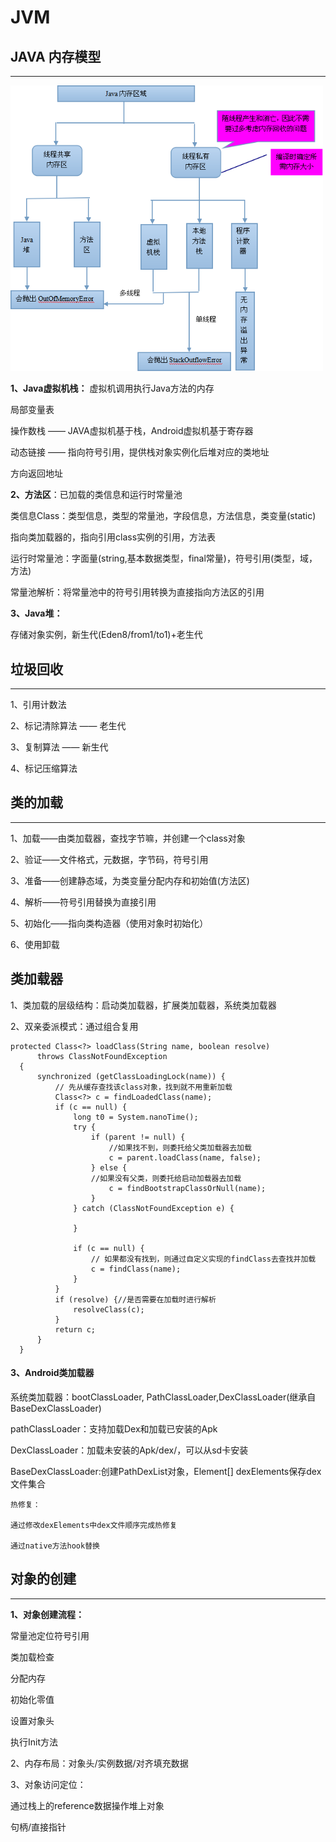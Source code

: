 # JVM

## JAVA 内存模型
---

<img src="../image/c3b70793.png" width="500"/>


**1、Java虚拟机栈：** 虚拟机调用执行Java方法的内存

局部变量表

操作数栈 —— JAVA虚拟机基于栈，Android虚拟机基于寄存器

动态链接 —— 指向符号引用，提供栈对象实例化后堆对应的类地址

方向返回地址

**2、方法区**：已加载的类信息和运行时常量池

类信息Class：类型信息，类型的常量池，字段信息，方法信息，类变量(static)

  指向类加载器的，指向引用class实例的引用，方法表

运行时常量池：字面量(string,基本数据类型，final常量)，符号引用(类型，域，方法)

常量池解析：将常量池中的符号引用转换为直接指向方法区的引用

**3、Java堆：** 

存储对象实例，新生代(Eden8/from1/to1)+老生代


## 垃圾回收
---

1、引用计数法

2、标记清除算法 —— 老生代

3、复制算法 —— 新生代

4、标记压缩算法


## 类的加载
---

1、加载——由类加载器，查找字节嘛，并创建一个class对象

2、验证——文件格式，元数据，字节码，符号引用

3、准备——创建静态域，为类变量分配内存和初始值(方法区)

4、解析——符号引用替换为直接引用

5、初始化——指向类构造器（使用对象时初始化）

6、使用卸载


## 类加载器

1、类加载的层级结构：启动类加载器，扩展类加载器，系统类加载器

2、双亲委派模式：通过组合复用

```
protected Class<?> loadClass(String name, boolean resolve)
      throws ClassNotFoundException
  {
      synchronized (getClassLoadingLock(name)) {
          // 先从缓存查找该class对象，找到就不用重新加载
          Class<?> c = findLoadedClass(name);
          if (c == null) {
              long t0 = System.nanoTime();
              try {
                  if (parent != null) {
                      //如果找不到，则委托给父类加载器去加载
                      c = parent.loadClass(name, false);
                  } else {
                  //如果没有父类，则委托给启动加载器去加载
                      c = findBootstrapClassOrNull(name);
                  }
              } catch (ClassNotFoundException e) {
                  
              }

              if (c == null) {
                  // 如果都没有找到，则通过自定义实现的findClass去查找并加载
                  c = findClass(name);
              }
          }
          if (resolve) {//是否需要在加载时进行解析
              resolveClass(c);
          }
          return c;
      }
  }
```

#### 3、Android类加载器

系统类加载器：bootClassLoader, PathClassLoader,DexClassLoader(继承自BaseDexClassLoader)

pathClassLoader：支持加载Dex和加载已安装的Apk

DexClassLoader：加载未安装的Apk/dex/，可以从sd卡安装

BaseDexClassLoader:创建PathDexList对象，Element[] dexElements保存dex文件集合

    热修复：
    
    通过修改dexElements中dex文件顺序完成热修复
    
    通过native方法hook替换
  



## 对象的创建
---

**1、对象创建流程：**

  常量池定位符号引用
  
  类加载检查
  
  分配内存
  
  初始化零值
  
  设置对象头
  
  执行Init方法
  
2、内存布局：对象头/实例数据/对齐填充数据

3、对象访问定位：

通过栈上的reference数据操作堆上对象

句柄/直接指针


